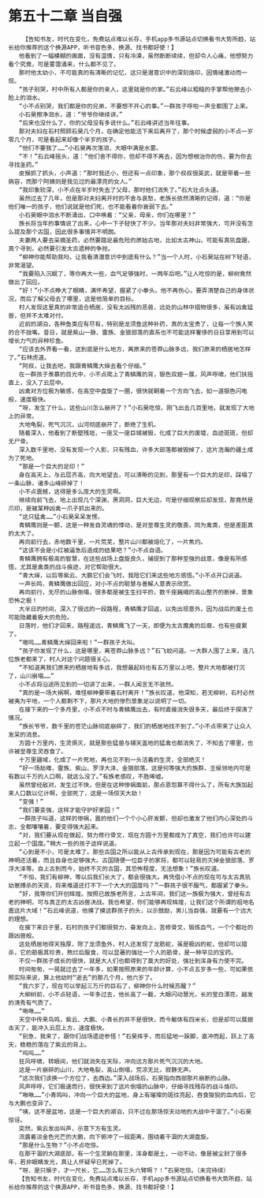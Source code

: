 # 第五十二章 当自强
        【告知书友，时代在变化，免费站点难以长存，手机app多书源站点切换看书大势所趋，站长给你推荐的这个换源APP，听书音色多、换源、找书都好使！】
       他看到了一幅模糊的画面，没有温情，只有冷漠，虽然断断续续，但却令人心痛，他想努力看个究竟，可是雾霭涌来，什么都不见了。
       那时他太幼小，不可能真的有清晰的记忆，这只是潜意识中的深刻烙印，因情绪激动而一现。
       “孩子别哭，村中所有人都是你的亲人，这里就是你的家。”石云峰以粗糙的手掌帮他擦去小脸上的泪水。
       “小不点别哭，我们都是你的兄弟，不要想不开心的事。”一群孩子呼啦一声全都围了上来。
       小石昊擦净泪水，道：“爷爷你继续讲。”
       “后来也没什么了，你的父母没有多说什么。”石云峰讲述当年往事。
       那对夫妇在石村照顾石昊几个月，在确定他能活下来后离开了，那个时候虚弱的小不点一岁零几个月，可是看起来却像个半岁的孩子。
       “他们不要我了……”小石昊再次落泪，大眼中满是水雾。
       “不！”石云峰摇头，道：“他们舍不得你，但却不得不离去，因为想根治你的伤，要为你去寻找圣药。”
       皮猴抓了抓头，小声道：“那时我还小，但还有一点印象，那个叔叔很英武，就是带着一些病容，而那个阿姨则是我见过的最漂亮的女人。”
       “我印象较深，小不点在半岁时失去了父母，那时他们消失了。”石大壮点头道。
       虽然过去了几年，但是那对夫妇离开时的不舍与哀愁，老族长依然清晰的记得，道：“你是他们唯一的孩子，他们说就是他们死，也不能看着你衰弱下去。”
       小石昊眼中泪水不断涌出，口中唤着：“父亲，母亲，你们在哪里？”
       族长将当年的事情说了出来，心中一下子轻快了不少。当年那对夫妇非常强大，可并没有怎么提及那个古国，因此很多事情并不明朗。
       夫妻两人要去采摘圣药，必然要踏足最危险的原始古地，比如太古神山，可能有真犼盘踞，真个寻到，必然要引发太古遗种的争抢。
       “柳神你能帮助我吗，让我看清潜意识中到底有什么？”当一个人时，小石昊站在树下轻语，非常渴望。
       “我要陷入沉眠了，等你再大一些，血气足够强时，一两年后吧。”让人吃惊的是，柳树竟然做出了回应。
       “好！”小不点睁大了眼睛，满怀希望，握紧了小拳头。他不再伤心，要弄清楚自己的身体状况，而后了解父母去了哪里，这是他简单的目标。
       村人发现这里真的非常适合栖居，没有太凶残的恶兽，远处的山林中猎物很多，虽有凶禽猛兽，但并不太难对付。
       近前的湖泊，各种鱼类应有尽有，特别是龙须鱼这种补药，真的太宝贵了，让每一个族人笑的合不拢嘴。昔日，就是紫山一脉、雷族、金狼部落的直系也不可能这样奢侈的日日享用到可以增长力气的异种珍鱼。
       “应该去外界看一看，这到底是什么地方，离原来的苍莽山脉多远，我们原来的栖居地怎样了。”石林虎道。
       “阿叔，让我去吧，我跟青鳞鹰大婶去看个仔细。”
       在一群孩子羡慕的目光中，小不点爬上了青鳞鹰的背，银色双翅一展，风声呼啸，他们扶摇直上，没入了云层中。
       凶禽对方位极为敏感，在高空中盘旋了一圈，很快就朝着一个方向飞去，如一道银色闪电般，速度极快。
       “呀，发生了什么，这些山川怎么崩开了？”小石昊吃惊，刚飞出去几百里地，就发现了大地上的异常。
       大地龟裂，死气沉沉，山河彻底崩开了，断绝了生机。
       随着深入，他看到了断壁残垣，一座又一座巨城被毁，化成了巨大的废墟，血迹斑斑，但却无尸骨。
       深入数千里地，没有发现一个人影，只有残血，许多大部落都被毁掉了，这片浩瀚的疆土成为了死地。
       “那是一个巨大的足印！”
       身在高天上，与云层齐高，向大地望去，可以清晰的见到，那里有一个巨大的足印，踩塌了一条山脉，诸多山峰碎掉了！
       小不点震撼，这得是多么庞大的生灵啊。
       继续向前飞去，地上出现几个深渊，黑洞洞，巨大无边，可是仔细观察后却发现，那竟然是爪印，是被某种凶禽一爪子抓出来的。
       “这只猛禽……”小石昊呆呆发愣。
       青鳞鹰则是一颤，这是一种发自灵魂的悸动，是对至尊生灵的敬畏，同为禽类，但是差距真的太大了。
       再向前行去，赤地数千里，一片荒芜，整片山川都被熔化了，一片焦灼。
       “这该不会是小红被逼急后造成的结果吧？”小不点自语。
       青鳞鹰拥有极高的智慧，在这些战场上盘旋良久，捕捉到了那种至强的战意，像是有所感悟，尤其是禽类的战斗痕迹，对它帮助很大。
       “青大婶，以后等紫云、大鹏它们会飞时，我陪它们来这些地方感悟。”小不点开口说道。
       一声长鸣，青鳞鹰做出回应，对小不点的聪慧与善解人意表示欣赏。
       再向前行，无尽的山脉倒塌，很多都是被生生扫平的，数千座巍峨的高山整齐的断掉，景象恐怖之极！
       大半日的时间，深入了很远的一段路程，青鳞鹰才回返，以免出现意外，因为战后的废土也可能隐藏着极大的危险。
       日落时，他们才回来，路程遥远，青鳞鹰飞了一天，即便为太古魔禽的后裔，也有些疲累了。
       “嗷呜……青鳞鹰大婶回来啦！”一群孩子大叫。
       “孩子你发现了什么，这是哪里，离苍莽山脉多远？”石飞蛟问道。一大群人围了上来，连几位族老都来了，村人对这个问题很关心。
       “不知道离我们原来的栖居地有多远，我想最起码也有五万里以上吧，整片大地都被打沉了，山川崩塌……”
       小不点将沿途所见到的一切讲了出来，一群人闻言无不骇然。
       “真的是一场大祸啊，难怪柳神要带着石村离开！”族长叹道，他深知，若无柳树，石村必然被夷为平地，一个人都剩不下，那片大地的惨烈景象足以说明了一切。
       在接下来的一个多月里，小不点不时与青鳞鹰出去，有时直接消失很多天，最后终于探清了情况。
       “族长爷爷，数千里的苍茫山脉彻底崩碎了，我们的栖居地找不到了。”小不点带来了让众人发呆的消息。
       方圆十万里内，生灵俱灭，就是那些猛兽与铺天盖地的猛禽也都消失了，不知去了哪里，也许被至尊生灵吞食了。
       十万里疆域，化成了一片死地，再也见不到一头活着的生灵，全部绝灭！
       “好一场劫难，雷族、紫山、罗浮大泽、金狼部落，这是何等强大的族群，王侯领地内可是有数以千万的人口啊，就这么没了。”有族老感叹，不胜唏嘘。
       虽然曾经敌对，发生过不快，但是在这种惨祸面前，那点恩怨算不得什么了，所有大族加起来人口数以亿计啊，全部死了，这是一场惊天大劫！
       “变强！”
       “我们要变强，这样才能守护好家园！”
       一群孩子叫道，这样的惨祸，震的他们一个个小心肝发颤，但却也激发了他们内心深处的斗志，全都嚷嚷着，要变得强大起来。
       “对，我们要从现在做起，努力修行骨文，现在方圆十万里都成为了真空，我们也许可以建立起一个国度。”稍大一些的孩子这样说道。
       “心到是不小，可是太难了。那些古国之所以能从上古传承到现在，那是因为可能有古老的神明还活着，而且自身也足够强大。古国随便一位臣子的家将，都可以轻易的灭掉金狼部落、罗浮大泽等。自上古到而今，始终不灭的古国，其恐怖程度，无法想象！”族长叹道。
       “不怕，我们有柳神，等以后我们长大了，都会很强大。再凭借小不点的现在可与太古真犼幼崽搏杀的天资，将来难道还打不下一个大大的国度吗？”一群孩子很不服气，都握紧了拳头。
       “好，我等你们开创辉煌。按照已故族老所言，上古年间，我们这一族极为强大，曾经有古老的神明，可与真正的太古凶兽决战。我也希望，你们能够再现辉煌，让我们这个所谓的祖地名震这片大域！”石云峰说道，他摸了摸这群孩子的头，以示鼓励，男儿当自强，就要有一个远大的理想。
       在接下来日子里，石村的孩子们都很努力，奋发向上，苦修骨文，锻炼血气，一个个都壮的跟凶兽般。
       这处栖居地得天独厚，除了龙须鱼外，村人还发现了龙筋蛇，虽是极凶的蛇，但却可以猎杀，它的筋极其珍贵，熬烂后服食，可以显著的强壮一个人的筋骨，是一种罕见的宝药。
       不仅一群孩子成长的很快，就是大人们也都得到了莫大的好处，强壮到浑身有力使不完。
       时间匆匆，一晃就过去了一年多，如果按照原来的年龄计算，小不点五岁多一些，可如果依照实际来说，算上他幼时“逝去”的那几个月，他六岁了。
       “我六岁了，现在可以举起三万斤的巨石了，柳神你什么时候苏醒？”
       大柳树前，小不点轻语，一年多过去，他长高了一截，大眼闪动慧光，长的莹白漂亮，越发的清秀有气质了。
       “啾啾……”
       天空中传来鸟鸣，紫云、大鹏、小青长的并不是很快，而今躯体有四米长，但是却可以展翅击天了，能冲入云层上方，速度极快。
       “别急，我来了，跟你们战场遗迹参悟！”石昊挥手，而后猛地一跺脚，直冲而起，跃上了高天，稳稳的落在了紫云的背上。
       “呜呜……”
       狂风呼啸，转眼间，他们就消失在天际，冲向远方那片死气沉沉的大地。
       这是一片崩碎的山川，大地龟裂，高山倒塌，荒凉无比，寂静无声。
       “这次我们该换一个方位了，去西边。”深入战场后，石昊指向西部那片崩断的山脉。
       风声呼呼，它们极速而行，很快来到了这片倒塌的山脉中，仔细寻找残存的战斗烙印。
       “啾啾……”小青鸣叫，冲向一个巨大的盆地，身上有璀璨的斑纹亮起，吞食狻猊的血肉后，它与大鹏也变异了。
       “咦，这不是盆地，这是一个巨大的湖泊，只不过在那场惊天动地的大战中干涸了。”小石昊惊讶。
       突然，紫云发出叫声，示意下方有生灵。
       流露着淡金色光芒的大鹏，向下俯冲了一段距离，围绕着干涸的大湖盘旋。
       “那是什么生物？”小不点吃惊。
       在那干涸的大湖底部，有一个生灵躺在那里，浑身都是土，一动不动，像是被尘封了很多年，若非眼睛发光，真让人怀疑早已死掉了。
       “呀，是只猴子，才一尺长，它……怎么有三头六臂啊？！”石昊吃惊。（未完待续）
       【告知书友，时代在变化，免费站点难以长存，手机app多书源站点切换看书大势所趋，站长给你推荐的这个换源APP，听书音色多、换源、找书都好使！】